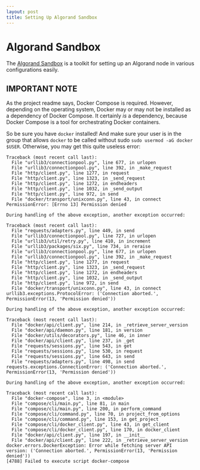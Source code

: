 ```yaml
---
layout: post
title: Setting Up Algorand Sandbox
---
```


# Algorand Sandbox

The [Algorand Sandbox](https://github.com/algorand/sandbox) is a toolkit for setting up an Algorand node in various
configurations easily.  

## IMPORTANT NOTE

As the project readme says, Docker Compose is required.  However, depending on the operating system,
Docker may or may not be installed as a dependency of Docker Compose.  It certainly _is_ a dependency,
because Docker Compose is a tool for orchestrating Docker containers.

So be sure you have `docker` installed!  And make sure your user is in the group that allows
`docker` to be called without sudo `sudo usermod -aG docker $USER`.  Otherwise, you may get this quite useless error:

```
Traceback (most recent call last):
  File "urllib3/connectionpool.py", line 677, in urlopen
  File "urllib3/connectionpool.py", line 392, in _make_request
  File "http/client.py", line 1277, in request
  File "http/client.py", line 1323, in _send_request
  File "http/client.py", line 1272, in endheaders
  File "http/client.py", line 1032, in _send_output
  File "http/client.py", line 972, in send
  File "docker/transport/unixconn.py", line 43, in connect
PermissionError: [Errno 13] Permission denied

During handling of the above exception, another exception occurred:

Traceback (most recent call last):
  File "requests/adapters.py", line 449, in send
  File "urllib3/connectionpool.py", line 727, in urlopen
  File "urllib3/util/retry.py", line 410, in increment
  File "urllib3/packages/six.py", line 734, in reraise
  File "urllib3/connectionpool.py", line 677, in urlopen
  File "urllib3/connectionpool.py", line 392, in _make_request
  File "http/client.py", line 1277, in request
  File "http/client.py", line 1323, in _send_request
  File "http/client.py", line 1272, in endheaders
  File "http/client.py", line 1032, in _send_output
  File "http/client.py", line 972, in send
  File "docker/transport/unixconn.py", line 43, in connect
urllib3.exceptions.ProtocolError: ('Connection aborted.', PermissionError(13, 'Permission denied'))

During handling of the above exception, another exception occurred:

Traceback (most recent call last):
  File "docker/api/client.py", line 214, in _retrieve_server_version
  File "docker/api/daemon.py", line 181, in version
  File "docker/utils/decorators.py", line 46, in inner
  File "docker/api/client.py", line 237, in _get
  File "requests/sessions.py", line 543, in get
  File "requests/sessions.py", line 530, in request
  File "requests/sessions.py", line 643, in send
  File "requests/adapters.py", line 498, in send
requests.exceptions.ConnectionError: ('Connection aborted.', PermissionError(13, 'Permission denied'))

During handling of the above exception, another exception occurred:

Traceback (most recent call last):
  File "docker-compose", line 3, in <module>
  File "compose/cli/main.py", line 81, in main
  File "compose/cli/main.py", line 200, in perform_command
  File "compose/cli/command.py", line 70, in project_from_options
  File "compose/cli/command.py", line 153, in get_project
  File "compose/cli/docker_client.py", line 43, in get_client
  File "compose/cli/docker_client.py", line 170, in docker_client
  File "docker/api/client.py", line 197, in __init__
  File "docker/api/client.py", line 222, in _retrieve_server_version
docker.errors.DockerException: Error while fetching server API version: ('Connection aborted.', PermissionError(13, 'Permission denied'))
[4788] Failed to execute script docker-compose
```

